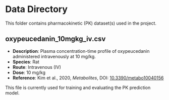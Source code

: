 # Data Directory

This folder contains pharmacokinetic (PK) dataset(s) used in the project.

## oxypeucedanin_10mgkg_iv.csv

- **Description**: Plasma concentration-time profile of oxypeucedanin administered intravenously at 10 mg/kg.
- **Species**: Rat
- **Route**: Intravenous (IV)
- **Dose**: 10 mg/kg
- **Reference**: Kim et al., 2020, _Metabolites_, DOI: [10.3390/metabo10040156](https://doi.org/10.3390/metabo10040156)

This file is currently used for training and evaluating the PK prediction model.
